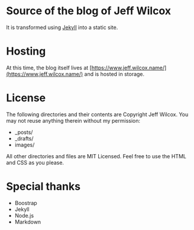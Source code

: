# Source of the blog of Jeff Wilcox

It is transformed using [Jekyll](https://github.com/mojombo/jekyll) into a static site.

# Hosting

At this time, the blog itself lives at [https://www.jeff.wilcox.name/](https://www.jeff.wilcox.name/) and is 
hosted in storage.

# License

The following directories and their contents are Copyright Jeff Wilcox. You may not reuse anything therein without my permission:

* _posts/
* _drafts/
* images/

All other directories and files are MIT Licensed. Feel free to use the HTML and CSS as you please.

# Special thanks

- Boostrap
- Jekyll
- Node.js
- Markdown
